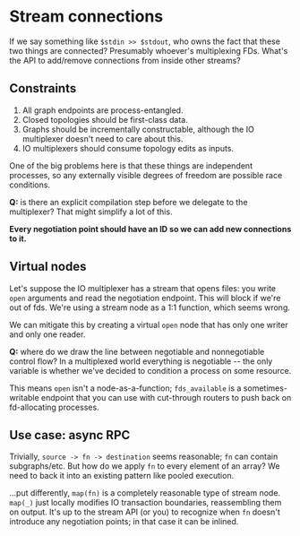 # Stream connections
If we say something like `$stdin >> $stdout`, who owns the fact that these two
things are connected? Presumably whoever's multiplexing FDs. What's the API to
add/remove connections from inside other streams?


## Constraints
1. All graph endpoints are process-entangled.
2. Closed topologies should be first-class data.
3. Graphs should be incrementally constructable, although the IO multiplexer
   doesn't need to care about this.
4. IO multiplexers should consume topology edits as inputs.

One of the big problems here is that these things are independent processes, so
any externally visible degrees of freedom are possible race conditions.

**Q:** is there an explicit compilation step before we delegate to the
multiplexer? That might simplify a lot of this.

**Every negotiation point should have an ID so we can add new connections to
it.**


## Virtual nodes
Let's suppose the IO multiplexer has a stream that opens files: you write `open`
arguments and read the negotiation endpoint. This will block if we're out of
fds. We're using a stream node as a 1:1 function, which seems wrong.

We can mitigate this by creating a virtual `open` node that has only one writer
and only one reader.

**Q:** where do we draw the line between negotiable and nonnegotiable control
flow? In a multiplexed world everything is negotiable -- the only variable is
whether we've decided to condition a process on some resource.

This means `open` isn't a node-as-a-function; `fds_available` is a
sometimes-writable endpoint that you can use with cut-through routers to push
back on fd-allocating processes.


## Use case: async RPC
Trivially, `source -> fn -> destination` seems reasonable; `fn` can contain
subgraphs/etc. But how do we apply `fn` to every element of an array? We need to
back it into an existing pattern like pooled execution.

...put differently, `map(fn)` is a completely reasonable type of stream node.
`map(_)` just locally modifies IO transaction boundaries, reassembling them on
output. It's up to the stream API (or you) to recognize when `fn` doesn't
introduce any negotiation points; in that case it can be inlined.
